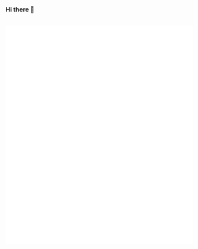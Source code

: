 ### Hi there 👋

<p align = "center"><br>
    <a href="https://github.com/maxtyson123">
        <img src="https://raw.githubusercontent.com/maxtyson123/stats/master/generated/overview.svg#gh-dark-mode-only" align="center"/>
    </a>
    <a href="https://github.com/maxtyson123">
        <img src="https://raw.githubusercontent.com/maxtyson123/stats/master/generated/languages.svg#gh-dark-mode-only" align="center"/>
    </a>
  </p>
